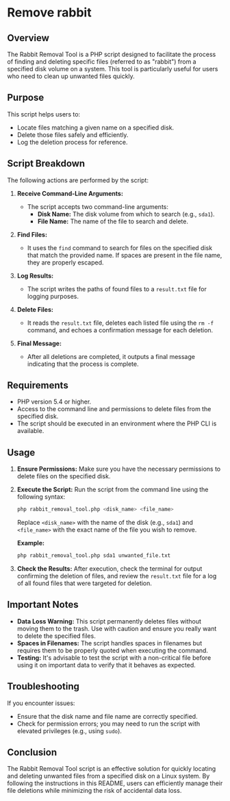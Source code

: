 # Remove rabbit

## Overview

The Rabbit Removal Tool is a PHP script designed to facilitate the process of finding and deleting specific files (referred to as "rabbit") from a specified disk volume on a system. This tool is particularly useful for users who need to clean up unwanted files quickly.

## Purpose

This script helps users to:
- Locate files matching a given name on a specified disk.
- Delete those files safely and efficiently.
- Log the deletion process for reference.

## Script Breakdown

The following actions are performed by the script:

1. **Receive Command-Line Arguments:**
   - The script accepts two command-line arguments:
     - **Disk Name:** The disk volume from which to search (e.g., `sda1`).
     - **File Name:** The name of the file to search and delete.

2. **Find Files:**
   - It uses the `find` command to search for files on the specified disk that match the provided name. If spaces are present in the file name, they are properly escaped.

3. **Log Results:**
   - The script writes the paths of found files to a `result.txt` file for logging purposes.

4. **Delete Files:**
   - It reads the `result.txt` file, deletes each listed file using the `rm -f` command, and echoes a confirmation message for each deletion.

5. **Final Message:**
   - After all deletions are completed, it outputs a final message indicating that the process is complete.

## Requirements

- PHP version 5.4 or higher.
- Access to the command line and permissions to delete files from the specified disk.
- The script should be executed in an environment where the PHP CLI is available.

## Usage

1. **Ensure Permissions:**
   Make sure you have the necessary permissions to delete files on the specified disk.

2. **Execute the Script:**
   Run the script from the command line using the following syntax:
   ```bash
   php rabbit_removal_tool.php <disk_name> <file_name>
   ```
   Replace `<disk_name>` with the name of the disk (e.g., `sda1`) and `<file_name>` with the exact name of the file you wish to remove.

   **Example:**
   ```bash
   php rabbit_removal_tool.php sda1 unwanted_file.txt
   ```

3. **Check the Results:**
   After execution, check the terminal for output confirming the deletion of files, and review the `result.txt` file for a log of all found files that were targeted for deletion.

## Important Notes

- **Data Loss Warning:** This script permanently deletes files without moving them to the trash. Use with caution and ensure you really want to delete the specified files.
- **Spaces in Filenames:** The script handles spaces in filenames but requires them to be properly quoted when executing the command.
- **Testing:** It's advisable to test the script with a non-critical file before using it on important data to verify that it behaves as expected.

## Troubleshooting

If you encounter issues:
- Ensure that the disk name and file name are correctly specified.
- Check for permission errors; you may need to run the script with elevated privileges (e.g., using `sudo`).

## Conclusion

The Rabbit Removal Tool script is an effective solution for quickly locating and deleting unwanted files from a specified disk on a Linux system. By following the instructions in this README, users can efficiently manage their file deletions while minimizing the risk of accidental data loss.